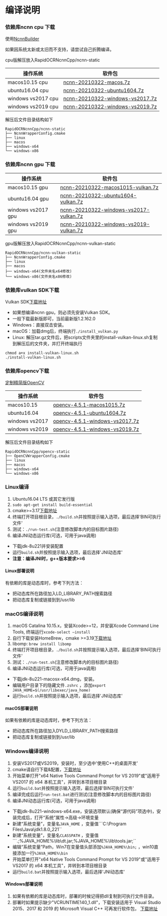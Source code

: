 # 编译说明

### 依赖库ncnn cpu 下载

使用[NcnnBuilder](https://github.com/RapidOCR/NcnnBuilder/releases/tag/20210322)

如果因系统太新或太旧而不支持，请尝试自己折腾编译。

cpu版解压放入RapidOCRNcnnCpp/ncnn-static

| 操作系统 | 软件包 |
| ------- | ------- |
| macos10.15 cpu | [ncnn-20210322-macos.7z](https://github.com/RapidOCR/NcnnBuilder/releases/download/20210322/ncnn-20210322-macos1015.7z) |
| ubuntu16.04 cpu| [ncnn-20210322-ubuntu1604.7z](https://github.com/RapidOCR/NcnnBuilder/releases/download/20210322/ncnn-20210322-ubuntu1604.7z) |
| windows vs2017 cpu | [ncnn-20210322-windows-vs2017.7z](https://github.com/RapidOCR/NcnnBuilder/releases/download/20210322/ncnn-20210322-windows-vs2017.7z) |
| windows vs2019 cpu | [ncnn-20210322-windows-vs2019.7z](https://github.com/RapidOCR/NcnnBuilder/releases/download/20210322/ncnn-20210322-windows-vs2019.7z) |

解压后文件目录结构如下

```
RapidOCRNcnnCpp/ncnn-static
├── NcnnWrapperConfig.cmake
├── linux
├── macos
├── windows-x64
└── windows-x86
```

### 依赖库ncnn gpu 下载

| 操作系统 | 软件包 |
| ------- | ------- |
| macos10.15 gpu| [ncnn-20210322-macos1015-vulkan.7z](https://github.com/RapidOCR/NcnnBuilder/releases/download/20210322/ncnn-20210322-macos1015-vulkan.7z) |
| ubuntu16.04 gpu| [ncnn-20210322-ubuntu1604-vulkan.7z](https://github.com/RapidOCR/NcnnBuilder/releases/download/20210322/ncnn-20210322-ubuntu1604-vulkan.7z) |
| windows vs2017 gpu | [ncnn-20210322-windows-vs2017-vulkan.7z](https://github.com/RapidOCR/NcnnBuilder/releases/download/20210322/ncnn-20210322-windows-vs2017-vulkan.7z) |
| windows vs2019 gpu | [ncnn-20210322-windows-vs2019-vulkan.7z](https://github.com/RapidOCR/NcnnBuilder/releases/download/20210322/ncnn-20210322-windows-vs2019-vulkan.7z) |

gpu版解压放入RapidOCRNcnnCpp/ncnn-vulkan-static

```
RapidOCRNcnnCpp/ncnn-vulkan-static
├── NcnnWrapperConfig.cmake
├── linux
├── macos
├── windows-x64(文件夹名x64修改)
└── windows-x86(文件夹名x86修改)
```

### 依赖库vulkan SDK下载

Vulkan SDK[下载地址](https://vulkan.lunarg.com/sdk/home)

* 如果想编译ncnn gpu，则必须先安装Vulkan SDK。
* 一般下载最新版即可，当前最新版1.2.162.0
* Windows：直接双击安装。
* macOS：加载dmg后，终端执行```./install_vulkan.py```
* Linux: 解压tar.gz文件后，把scripts文件夹里的install-vulkan-linux.sh复制到解压后的文件夹，并打开终端执行

```
chmod a+x install-vulkan-linux.sh
./install-vulkan-linux.sh
```

### 依赖库opencv下载

[定制精简版OpenCV](https://github.com/RapidOCR/OpenCVBuilder)

| 操作系统 | 软件包 |
| ------- | ------- |
| macos10.15 | [opencv-4.5.1-macos1015.7z](https://github.com/RapidOCR/OpenCVBuilder/releases/download/4.5.1/opencv-4.5.1-macos1015.7z) |
| ubuntu16.04 | [opencv-4.5.1-ubuntu1604.7z](https://github.com/RapidOCR/OpenCVBuilder/releases/download/4.5.1/opencv-4.5.1-ubuntu1604.7z) |
| windows vs2017 | [opencv-4.5.1-windows-vs2017.7z](https://github.com/RapidOCR/OpenCVBuilder/releases/download/4.5.1/opencv-4.5.1-windows-vs2017.7z) |
| windows vs2019 | [opencv-4.5.1-windows-vs2019.7z](https://github.com/RapidOCR/OpenCVBuilder/releases/download/4.5.1/opencv-4.5.1-windows-vs2019.7z) |

解压后文件目录结构如下

```
RapidOCRNcnnCpp/opencv-static
├── OpenCVWrapperConfig.cmake
├── linux
├── macos
├── windows-x64
└── windows-x86
```

### Linux编译

1. Ubuntu16.04 LTS 或其它发行版
2. ```sudo apt-get install build-essential```
3. cmake>=3.17[下载地址](https://cmake.org/download/)
4. 终端打开项目根目录，```./build.sh```并按照提示输入选项，最后选择'BIN可执行文件'
5. 测试：```./run-test.sh```(注意修改脚本内的目标图片路径)
6. 编译JNI动态运行库(可选，可用于java调用)

* 下载jdk-8u221并安装配置
* 运行```build.sh```并按照提示输入选项，最后选择'JNI动态库'
* **注意：编译JNI时，g++版本要求>=6**

#### Linux部署说明

有依赖的库是动态库时，参考下列方法：

* 把动态库所在路径加入LD_LIBRARY_PATH搜索路径
* 把动态库复制或链接到到/usr/lib

### macOS编译说明

1. macOS Catalina 10.15.x，安装Xcode>=12，并安装Xcode Command Line Tools, 终端运行```xcode-select –install```
2. 自行下载安装HomeBrew，cmake >=3.19[下载地址](https://cmake.org/download/)
3. libomp: ```brew install libomp```
4. 终端打开项目根目录，```./build.sh```并按照提示输入选项，最后选择'BIN可执行文件'
5. 测试：```./run-test.sh```(注意修改脚本内的目标图片路径)
6. 编译JNI动态运行库(可选，可用于java调用)

* 下载jdk-8u221-macosx-x64.dmg，安装。
* 编辑用户目录下的隐藏文件```.zshrc``` ，添加```export JAVA_HOME=$(/usr/libexec/java_home)```
* 运行```build.sh```并按照提示输入选项，最后选择'JNI动态库'

#### macOS部署说明

如果有依赖的库是动态库时，参考下列方法：

* 把动态库所在路径加入DYLD_LIBRARY_PATH搜索路径
* 把动态库复制或链接到到/usr/lib

### Windows编译说明

1. 安装VS2017或VS2019，安装时，至少选中'使用C++的桌面开发'
2. cmake请自行下载&配置，[下载地址](https://cmake.org/download/)
3. 开始菜单打开"x64 Native Tools Command Prompt for VS 2019"或"适用于 VS2017 的 x64 本机工具"，并转到本项目根目录
4. 运行```build.bat```并按照提示输入选项，最后选择'BIN可执行文件'
5. 编译完成后运行```run-test.bat```进行测试(注意修改脚本内的目标图片路径)
6. 编译JNI动态运行库(可选，可用于java调用)

* 下载jdk-8u221-windows-x64.exe，安装选项默认(确保“源代码”项选中)，安装完成后，打开“系统”属性->高级->环境变量
* 新建“系统变量”，变量名```JAVA_HOME``` ，变量值```C:\Program Files\Java\jdk1.8.0_221``
* 新建“系统变量”，变量名```CLASSPATH``` ，变量值```.;%JAVA_HOME%\lib\dt.jar;%JAVA_HOME%\lib\tools.jar;``
* 编辑“系统变量”Path，Win7在变量值头部添加```%JAVA_HOME%\bin;``` ，win10直接添加一行```%JAVA_HOME%\bin```
* 开始菜单打开"x64 Native Tools Command Prompt for VS 2019"或"适用于 VS2017 的 x64 本机工具"，并转到本项目根目录
* 运行```build.bat```并按照提示输入选项，最后选择'JNI动态库'

#### Windows部署说明

1. 如果有依赖的库是动态库时，部署的时候记得把dll复制到可执行文件目录。
2. 部署时如果提示缺少"VCRUNTIME140_1.dll"，下载安装适用于 Visual Studio 2015、2017 和 2019 的 Microsoft Visual C++ 可再发行软件包，
   [下载地址](https://support.microsoft.com/zh-cn/help/2977003/the-latest-supported-visual-c-downloads)